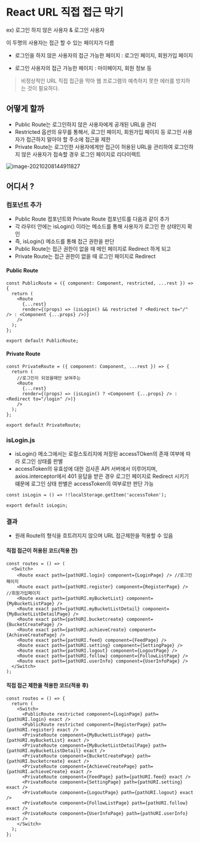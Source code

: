 # React URL 직접 접근 막기 



ex) 로그인 하지 않은 사용자 & 로그인 사용자

이 두명의 사용자는 접근 할 수 있는 페이지가 다름

- 로그인을 하지 않은 사용자의 접근 가능한 페이지  : 로그인 페이지, 회원가입 페이지

- 로그인 사용자의 접근 가능한 페이지 : 마이페이지, 회원 정보 등

> 비정상적인 URL 직접 접근을 막아 웹 프로그램의 예측하지 못한 에러를 방지하는 것이 필요하다.





## 어떻게 할까



- Public Route는 로그인하지 않은 사용자에게 공개된 URL을 관리
- Restricted 옵션의 유무를 통해서, 로그인 페이지, 회원가입 페이지 등 로그인 사용자가 접근하지 말아야 할 주소에 접근을 제한
- Private Route는 로그인한 사용자에게만 접근이 허용된 URL을 관리하여 로그인하지 않은 사용자가 접속할 경우 로그인 페이지로 리다이렉트



![image-20210208144911827](C:\Users\user\AppData\Roaming\Typora\typora-user-images\image-20210208144911827.png)





## 어디서 ? 

### 컴포넌트 추가

- Public Route 컴포넌트와 Private Route 컴포넌트를 다음과 같이 추가
- 각 라우터 안에는 isLogin() 이라는 메소드를 통해 사용자가 로그인 한 상태인지 확인
- 즉, isLogin() 메소드를 통해 접근 권한을 판단
- Public Route는 접근 권한이 없을 때 메인 페이지로 Redirect 하게 되고
- Private Route는 접근 권한이 없을 때 로그인 페이지로 Redirect



#### Public Route

```react
const PublicRoute = ({ component: Component, restricted, ...rest }) => {
  return (
    <Route
      {...rest}
      render={(props) => (isLogin() && restricted ? <Redirect to="/" /> : <Component {...props} />)}
    />
  );
};

export default PublicRoute;
```



#### Private Route

```react
const PrivateRoute = ({ component: Component, ...rest }) => {
  return (
    //로그인이 되었을때만 보여주는 
    <Route
      {...rest}
      render={(props) => (isLogin() ? <Component {...props} /> : <Redirect to="/login" />)}
    />
  );
};

export default PrivateRoute;
```



### isLogin.js

- isLogin() 메소그에서는 로컬스토리지에 저장된 accessTOken의 존재 여부에 따라 로그인 상태를 판별
- accessToken의 유효성에 대한 검사흔 API 서버에서 이루어지며, axios.interceptor에서 401 응답을 받은 경우 로그인 페이지로 Redirect 시키기 떄문에 로그인 상태 판별은 accessToken의 여부로만 판단 가능

```react
const isLogin = () => !!localStorage.getItem('accessToken');

export default isLogin;
```





### 결과 

- 원래 Route의 형식을 흐트려지지 않으며 URL 접근제한을 적용할 수 있음



#### 직접 접근이 허용된 코드(적용 전)

```react
const routes = () => (
  <Switch>
    <Route exact path={pathURI.login} component={LoginPage} /> //로그인페이지
    <Route exact path={pathURI.register} component={RegisterPage} /> //회원가입페이지
    <Route exact path={pathURI.myBucketList} component={MyBucketListPage} />
    <Route exact path={pathURI.myBucketListDetail} component={MyBucketListDetailPage} />
    <Route exact path={pathURI.bucketcreate} component={BucketCreatePage} />
    <Route exact path={pathURI.achieveCreate} component={AchieveCreatePage} />
    <Route exact path={pathURI.feed} component={FeedPage} />
    <Route exact path={pathURI.setting} component={SettingPage} />
    <Route exact path={pathURI.logout} component={LogoutPage} />
    <Route exact path={pathURI.follow} component={FollowListPage} />
    <Route exact path={pathURI.userInfo} component={UserInfoPage} />
  </Switch>
);
```



#### 직접 접근 제한을 적용한 코드(적용 후)

```react
const routes = () => {
  return (
    <Switch>
      <PublicRoute restricted component={LoginPage} path={pathURI.login} exact />
      <PublicRoute restricted component={RegisterPage} path={pathURI.register} exact />
      <PrivateRoute component={MyBucketListPage} path={pathURI.myBucketList} exact />
      <PrivateRoute component={MyBucketListDetailPage} path={pathURI.myBucketListDetail} exact />
      <PrivateRoute component={BucketCreatePage} path={pathURI.bucketcreate} exact />
      <PrivateRoute component={AchieveCreatePage} path={pathURI.achieveCreate} exact />
      <PrivateRoute component={FeedPage} path={pathURI.feed} exact />
      <PrivateRoute component={SettingPage} path={pathURI.setting} exact />
      <PrivateRoute component={LogoutPage} path={pathURI.logout} exact />
      <PrivateRoute component={FollowListPage} path={pathURI.follow} exact />
      <PrivateRoute component={UserInfoPage} path={pathURI.userInfo} exact />
    </Switch>
  );
};
```

